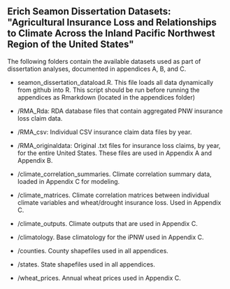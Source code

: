 ## Erich Seamon Dissertation Datasets: "Agricultural Insurance Loss and Relationships to Climate Across the Inland Pacific Northwest Region of the United States" ##

The following folders contain the available datasets used as part of dissertation analyses, documented in appendices A, B, and C.

- seamon_dissertation_dataload.R.  This file loads all data dynamically from github into R.  This script should be run before running the appendices as Rmarkdown (located in the appendices folder)

- /RMA_Rda: RDA database files that contain aggregated PNW insurance loss claim data.

- /RMA_csv: Individual CSV insurance claim data files by year.

- /RMA_originaldata: Original .txt files for insurance loss claims, by year, for the entire United States.  These files are used in Appendix A and Appendix B.

- /climate_correlation_summaries.  Climate correlation summary data, loaded in Appendix C for modeling.

- /climate_matrices.  Climate correlation matrices between individual climate variables and wheat/drought insurance loss.  Used in Appendix C.

- /climate_outputs.  Climate outputs that are used in Appendix C.

- /climatology.  Base climatology for the iPNW used in Appendix C.

- /counties.  County shapefiles used in all appendices.

- /states.  State shapefiles used in all appendices.

- /wheat_prices.  Annual wheat prices used in Appendix C.

